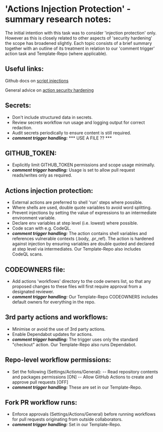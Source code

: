 # 'Actions Injection Protection' - summary research notes:

The initial intention with this task was to consider 'injection protection' only. However as this is closely related to other aspects of 'security hardening' the scope has broadened slightly. Each topic consists of a brief summary together with an outline of its treatment in relation to our 'comment trigger' action task and Template-Repo (where applicable).

## Useful links:

Github docs on [script injections](https://docs.github.com/en/actions/security-guides/security-hardening-for-github-actions#understanding-the-risk-of-script-injections)

General advice on [action security hardening](https://blog.gitguardian.com/github-actions-security-cheat-sheet/)

## Secrets:

- Don't include structured data in secrets.
- Review secrets workflow run usage and logging output for correct redaction.
- Audit secrets periodically to ensure content is still required.
- ***comment trigger handling:*** *** USE A FILE ?? ***

## GITHUB_TOKEN:

- Explicitly limit GITHUB_TOKEN permissions and scope usage minimally.
- ***comment trigger handling:*** Usage is set to allow pull request reads/writes only as required.

## Actions injection protection:

- External actions are preferred to shell 'run' steps where possible.
- Where shells are used, double quote variables to avoid word splitting.
- Prevent injections by setting the value of expressions to an intermediate environment variable.
- Declare env variables at step level (i.e. lowest) where possible.
- Code scan with e.g. CodeQL.
- ***comment trigger handling:*** The action contains shell variables and references vulnerable contexts (.body, .pr_ref). The action is hardened against injection by ensuring variables are double quoted and declared at step level via intermediates. Our Template-Repo also includes CodeQL scans.

## CODEOWNERS file:

- Add actions 'workflows' directory to the code owners list, so that any proposed changes to these files will first require approval from a designated reviewer.
- ***comment trigger handling:*** Our Template-Repo CODEOWNERS includes default owners for everything in the repo.

## 3rd party actions and workflows:

- Minimise or avoid the use of 3rd party actions.
- Enable Dependabot updates for actions.
- ***comment trigger handling:*** The trigger uses only the standard "checkout" action. Our Template-Repo also runs Dependabot.

## Repo-level workflow permissions:
- Set the following (Settings/Actions/General):
-- Read repository contents and packages permissions [ON]
-- Allow GitHub Actions to create and approve pull requests [OFF] 
- ***comment trigger handling:*** These are set in our Template-Repo.

## Fork PR workflow runs:
- Enforce approvals (Settings/Actions/General) before running workflows for pull requests originating from outside collaborators.
- ***comment trigger handling:*** Set in our Template-Repo.
